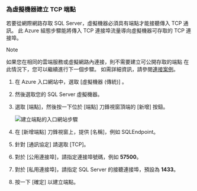 ### <a name="create-a-tcp-endpoint-for-the-virtual-machine"></a>為虛擬機器建立 TCP 端點
若要從網際網路存取 SQL Server，虛擬機器必須具有端點才能接聽傳入 TCP 通訊。 此 Azure 組態步驟能將傳入 TCP 連接埠流量導向虛擬機器可存取的 TCP 連接埠。

> [!NOTE]
> 如果您在相同的雲端服務或虛擬網路內連接，則不需要建立可公開存取的端點 在此情況下，您可以繼續進行下一個步驟。 如需詳細資訊，請參閱[連接案例](../articles/virtual-machines/windows/sqlclassic/virtual-machines-windows-classic-sql-connect.md#connection-scenarios)。
> 
> 

1. 在 Azure 入口網站中，選取 [虛擬機器 (傳統)] 。
2. 然後選取您的 SQL Server 虛擬機器。
3. 選取 [端點]，然後按一下位於 [端點] 刀鋒視窗頂端的 [新增] 按鈕。
   
    ![建立端點的入口網站步驟](./media/virtual-machines-sql-server-connection-steps/portal-endpoint-creation.png)
4. 在 [新增端點] 刀鋒視窗上，提供 [名稱]，例如 SQLEndpoint。
5. 針對 [通訊協定] 請選取 [TCP]。
6. 對於 [公用連接埠]，請指定連接埠號碼，例如 **57500**。
7. 對於 [私用連接埠]，請指定 SQL Server 的接聽連接埠，預設為 **1433**。
8. 按一下 [確定]  以建立端點。

